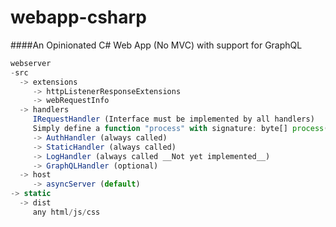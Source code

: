 # webapp-csharp

####An Opinionated C# Web App (No MVC) with support for GraphQL

```javascript
webserver
-src
  -> extensions
     -> httpListenerResponseExtensions
     -> webRequestInfo
  -> handlers
     IRequestHandler (Interface must be implemented by all handlers)
     Simply define a function "process" with signature: byte[] process(HttpListenerContext ctx, WebRequestInfo info, byte[] incoming)
     -> AuthHandler (always called)
     -> StaticHandler (always called)
     -> LogHandler (always called __Not yet implemented__)
     -> GraphQLHandler (optional)
  -> host
     -> asyncServer (default)
-> static
  -> dist
     any html/js/css  
```